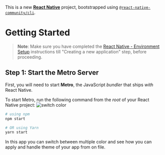 This is a new [**React Native**](https://reactnative.dev) project, bootstrapped using [`@react-native-community/cli`](https://github.com/react-native-community/cli).

# Getting Started

>**Note**: Make sure you have completed the [React Native - Environment Setup](https://reactnative.dev/docs/environment-setup) instructions till "Creating a new application" step, before proceeding.

## Step 1: Start the Metro Server

First, you will need to start **Metro**, the JavaScript _bundler_ that ships _with_ React Native.

To start Metro, run the following command from the _root_ of your React Native project:
![switch color](https://github.com/sunnyvicap/ColorSwitchTheme/assets/28058594/0c772e15-d7b3-45cd-8257-360ba3696b1b)

```bash
# using npm
npm start

# OR using Yarn
yarn start
```

In this app you can switch between multiple color and see how you can apply and handle theme of your app from on file.
